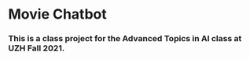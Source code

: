 # Movie Chatbot

### This is a class project for the Advanced Topics in AI class at UZH Fall 2021.

